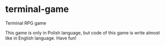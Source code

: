 # terminal-game
Terminal RPG game


This game is only in Polish language, but code of this game is write almost like in English language. Have fun!
